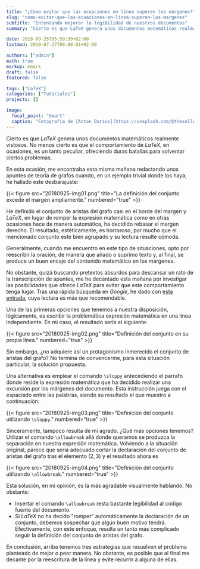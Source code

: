 ```yaml
---
title: "¿Cómo evitar que las ecuaciones en línea superen los márgenes?"
slug: "como-evitar-que-las-ecuaciones-en-linea-superen-los-margenes"
subtitle: "Intentando mejorar la legibilidad de nuestros documentos"
summary: "Cierto es que LaTeX genera unos documentos matemáticos realmente vistosos. No menos cierto es que el comportamiento de LaTeX, en ocasiones, es un tanto peculiar, ofreciendo duras batallas para solventar ciertos problemas."

date: 2018-09-25T05:59:39+02:00
lastmod: 2019-07-27T00:00:01+02:00

authors: ["admin"]
math: true
markup: mmark
draft: false
featured: false

tags: ["LaTeX"]
categories: ["Tutoriales"]
projects: []

image:
  focal_point: "Smart"
  caption: "Fotografía de [Anton Darius](https://unsplash.com/@thesollers), disponible en [Unsplash](https://unsplash.com/photos/oOuK7nlOfWg)."
---
```


Cierto es que *LaTeX* genera unos documentos matemáticos realmente vistosos. No menos cierto es que el comportamiento de *LaTeX*, en ocasiones, es un tanto peculiar, ofreciendo duras batallas para solventar ciertos problemas.

En esta ocasión, me encontraba esta misma mañana redactando unos apuntes de teoría de grafos cuando, en un ejemplo trivial donde los haya, he hallado este desbarajuste:

{{< figure src="20180925-img01.png" title="La definición del conjunto excede el margen ampliamente." numbered="true" >}}

He definido el conjunto de aristas del grafo casi en el borde del margen y *LaTeX*, en lugar de romper la expresión matemática como en otras ocasiones hace de manera automática, ha decidido rebasar el margen derecho. El resultado, estéticamente, es horroroso, por mucho que el mencionado conjunto este bien agrupado y su lectura resulte cómoda.

Generalmente, cuando me encuentro en este tipo de situaciones, opto por reescribir la oración, de manera que añado o suprimo texto y, al final, se produce un buen encaje del contenido matemático en los márgenes. 

No obstante, quizá buscando pretextos absurdos para descansar un rato de la transcripción de apuntes, me he decantado esta mañana por investigar las posibilidades que ofrece *LaTeX* para evitar que este comportamiento tenga lugar. Tras una rápida búsqueda en *Google*, he dado con [esta entrada](https://tex.stackexchange.com/questions/28818/how-can-i-prevent-inline-math-formulas-from-overflowing-into-the-margin), cuya lectura es más que recomendable.

Una de las primeras opciones que tenemos a nuestra disposición, lógicamente, es escribir la problemática expresión matemática en una línea independiente. En mi caso, el resultado sería el siguiente:

{{< figure src="20180925-img02.png" title="Definición del conjunto en su propia línea." numbered="true" >}}

Sin embargo, ¿no adquiere así un protagonismo inmerecido el conjunto de aristas del grafo? No termina de convencerme, para esta situación particular, la solución propuesta.

Una alternativa es emplear el comando `\sloppy` antecediendo el párrafo donde reside la expresión matemática que ha decidido realizar una excursión por los márgenes del documento. Esta instrucción juega con el espaciado entre las palabras, siendo su resultado el que muestro a continuación:

{{< figure src="20180925-img03.png" title="Definición del conjunto utilizando `\sloppy`." numbered="true" >}}

Sinceramente, tampoco resulta de mi agrado. ¿Qué más opciones tenemos? Utilizar el comando `\allowbreak` allá donde queramos se produzca la separación en nuestra expresión matemática. Volviendo a la situación original, parece que sería adecuado cortar la declaración del conjunto de aristas del grafo tras el elemento $(2, 3)$ y el resultado ahora es

{{< figure src="20180925-img04.png" title="Definición del conjunto utilizando `\allowbreak`." numbered="true" >}}

Esta solución, en mi opinión, es la más agradable visualmente hablando. No obstante:

- Insertar el comando `\allowbreak` resta bastante legibilidad al código fuente del documento.
- Si *LaTeX* no ha decido "romper" automáticamente la declaración de un conjunto, debemos sospechar que algún buen motivo tendrá. Efectivamente, con este enfoque, resulta un tanto más complicado seguir la definición del conjunto de aristas del grafo.

En conclusión, arriba tenemos tres estrategias que resuelven el problema planteado de mejor o peor manera. No obstante, es posible que al final me decante por la reescritura de la línea y evite recurrir a alguna de ellas.
